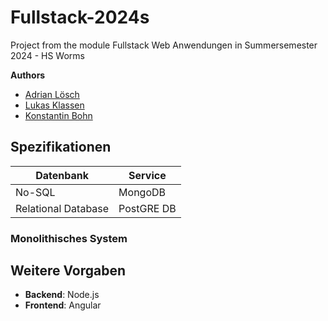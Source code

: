 # Fullstack-2024s
Project from the module Fullstack Web Anwendungen in Summersemester 2024 - HS Worms

**Authors**
- [Adrian Lösch](https://github.com/ultraluminar)
- [Lukas Klassen](https://github.com/KlasL4243)
- [Konstantin Bohn](https://github.com/kozubi00)

## Spezifikationen
|Datenbank|Service|
|---|---|
|No-SQL|MongoDB|
|Relational Database|PostGRE DB|

### Monolithisches System

## Weitere Vorgaben
- **Backend**: Node.js
- **Frontend**: Angular
